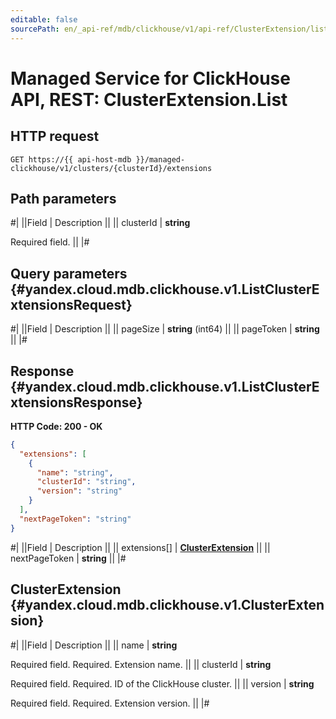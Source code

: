 ```yaml
---
editable: false
sourcePath: en/_api-ref/mdb/clickhouse/v1/api-ref/ClusterExtension/list.md
---
```


# Managed Service for ClickHouse API, REST: ClusterExtension.List

## HTTP request

```
GET https://{{ api-host-mdb }}/managed-clickhouse/v1/clusters/{clusterId}/extensions
```

## Path parameters

#|
||Field | Description ||
|| clusterId | **string**

Required field.  ||
|#

## Query parameters {#yandex.cloud.mdb.clickhouse.v1.ListClusterExtensionsRequest}

#|
||Field | Description ||
|| pageSize | **string** (int64) ||
|| pageToken | **string** ||
|#

## Response {#yandex.cloud.mdb.clickhouse.v1.ListClusterExtensionsResponse}

**HTTP Code: 200 - OK**

```json
{
  "extensions": [
    {
      "name": "string",
      "clusterId": "string",
      "version": "string"
    }
  ],
  "nextPageToken": "string"
}
```

#|
||Field | Description ||
|| extensions[] | **[ClusterExtension](#yandex.cloud.mdb.clickhouse.v1.ClusterExtension)** ||
|| nextPageToken | **string** ||
|#

## ClusterExtension {#yandex.cloud.mdb.clickhouse.v1.ClusterExtension}

#|
||Field | Description ||
|| name | **string**

Required field. Required. Extension name. ||
|| clusterId | **string**

Required field. Required. ID of the ClickHouse cluster. ||
|| version | **string**

Required field. Required. Extension version. ||
|#
